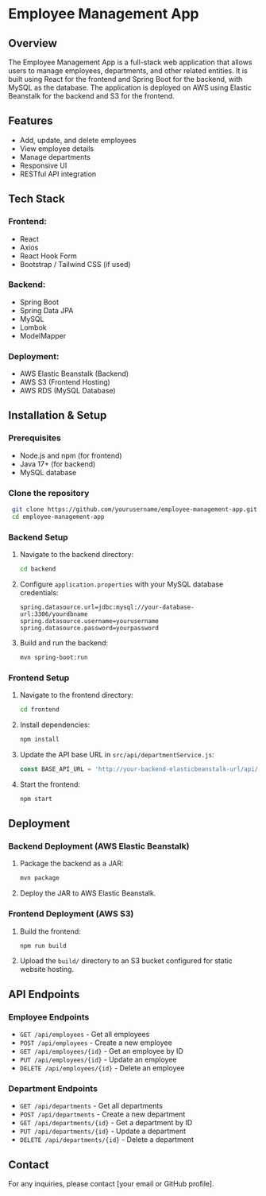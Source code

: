 # Employee Management App

## Overview
The Employee Management App is a full-stack web application that allows users to manage employees, departments, and other related entities. It is built using React for the frontend and Spring Boot for the backend, with MySQL as the database. The application is deployed on AWS using Elastic Beanstalk for the backend and S3 for the frontend.

## Features
- Add, update, and delete employees
- View employee details
- Manage departments
- Responsive UI
- RESTful API integration

## Tech Stack
### Frontend:
- React
- Axios
- React Hook Form
- Bootstrap / Tailwind CSS (if used)

### Backend:
- Spring Boot
- Spring Data JPA
- MySQL
- Lombok
- ModelMapper

### Deployment:
- AWS Elastic Beanstalk (Backend)
- AWS S3 (Frontend Hosting)
- AWS RDS (MySQL Database)

## Installation & Setup
### Prerequisites
- Node.js and npm (for frontend)
- Java 17+ (for backend)
- MySQL database

### Clone the repository
```sh
 git clone https://github.com/yourusername/employee-management-app.git
 cd employee-management-app
```

### Backend Setup
1. Navigate to the backend directory:
   ```sh
   cd backend
   ```
2. Configure `application.properties` with your MySQL database credentials:
   ```properties
   spring.datasource.url=jdbc:mysql://your-database-url:3306/yourdbname
   spring.datasource.username=yourusername
   spring.datasource.password=yourpassword
   ```
3. Build and run the backend:
   ```sh
   mvn spring-boot:run
   ```

### Frontend Setup
1. Navigate to the frontend directory:
   ```sh
   cd frontend
   ```
2. Install dependencies:
   ```sh
   npm install
   ```
3. Update the API base URL in `src/api/departmentService.js`:
   ```javascript
   const BASE_API_URL = 'http://your-backend-elasticbeanstalk-url/api/departments';
   ```
4. Start the frontend:
   ```sh
   npm start
   ```

## Deployment
### Backend Deployment (AWS Elastic Beanstalk)
1. Package the backend as a JAR:
   ```sh
   mvn package
   ```
2. Deploy the JAR to AWS Elastic Beanstalk.

### Frontend Deployment (AWS S3)
1. Build the frontend:
   ```sh
   npm run build
   ```
2. Upload the `build/` directory to an S3 bucket configured for static website hosting.

## API Endpoints
### Employee Endpoints
- `GET /api/employees` - Get all employees
- `POST /api/employees` - Create a new employee
- `GET /api/employees/{id}` - Get an employee by ID
- `PUT /api/employees/{id}` - Update an employee
- `DELETE /api/employees/{id}` - Delete an employee

### Department Endpoints
- `GET /api/departments` - Get all departments
- `POST /api/departments` - Create a new department
- `GET /api/departments/{id}` - Get a department by ID
- `PUT /api/departments/{id}` - Update a department
- `DELETE /api/departments/{id}` - Delete a department

## Contact
For any inquiries, please contact [your email or GitHub profile].

